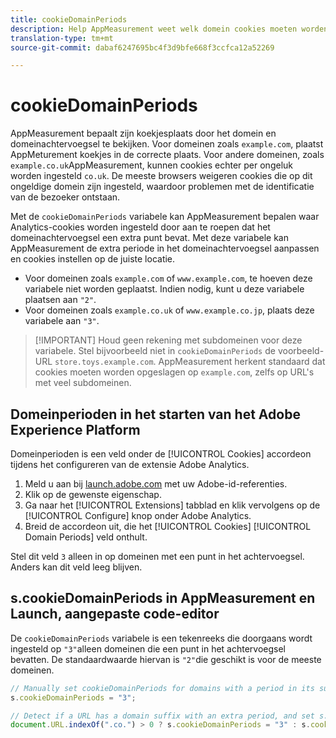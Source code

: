 ```yaml
---
title: cookieDomainPeriods
description: Help AppMeasurement weet welk domein cookies moeten worden opgeslagen als het achtervoegsel van uw domein een punt bevat.
translation-type: tm+mt
source-git-commit: dabaf6247695bc4f3d9bfe668f3ccfca12a52269

---
```



# cookieDomainPeriods

AppMeasurement bepaalt zijn koekjesplaats door het domein en domeinachtervoegsel te bekijken. Voor domeinen zoals `example.com`, plaatst AppMeturement koekjes in de correcte plaats. Voor andere domeinen, zoals `example.co.uk`AppMeasurement, kunnen cookies echter per ongeluk worden ingesteld `co.uk`. De meeste browsers weigeren cookies die op dit ongeldige domein zijn ingesteld, waardoor problemen met de identificatie van de bezoeker ontstaan.

Met de `cookieDomainPeriods` variabele kan AppMeasurement bepalen waar Analytics-cookies worden ingesteld door aan te roepen dat het domeinachtervoegsel een extra punt bevat. Met deze variabele kan AppMeasurement de extra periode in het domeinachtervoegsel aanpassen en cookies instellen op de juiste locatie.

* Voor domeinen zoals `example.com` of `www.example.com`, te hoeven deze variabele niet worden geplaatst. Indien nodig, kunt u deze variabele plaatsen aan `"2"`.
* Voor domeinen zoals `example.co.uk` of `www.example.co.jp`, plaats deze variabele aan `"3"`.

>[!IMPORTANT] Houd geen rekening met subdomeinen voor deze variabele. Stel bijvoorbeeld niet in `cookieDomainPeriods` de voorbeeld-URL `store.toys.example.com`. AppMeasurement herkent standaard dat cookies moeten worden opgeslagen op `example.com`, zelfs op URL&#39;s met veel subdomeinen.

## Domeinperioden in het starten van het Adobe Experience Platform

Domeinperioden is een veld onder de [!UICONTROL Cookies] accordeon tijdens het configureren van de extensie Adobe Analytics.

1. Meld u aan bij [launch.adobe.com](https://launch.adobe.com) met uw Adobe-id-referenties.
2. Klik op de gewenste eigenschap.
3. Ga naar het [!UICONTROL Extensions] tabblad en klik vervolgens op de [!UICONTROL Configure] knop onder Adobe Analytics.
4. Breid de accordeon uit, die het [!UICONTROL Cookies] [!UICONTROL Domain Periods] veld onthult.

Stel dit veld `3` alleen in op domeinen met een punt in het achtervoegsel. Anders kan dit veld leeg blijven.

## s.cookieDomainPeriods in AppMeasurement en Launch, aangepaste code-editor

De `cookieDomainPeriods` variabele is een tekenreeks die doorgaans wordt ingesteld op `"3"`alleen domeinen die een punt in het achtervoegsel bevatten. De standaardwaarde hiervan is `"2"`die geschikt is voor de meeste domeinen.

```js
// Manually set cookieDomainPeriods for domains with a period in its suffix, such as www.example.co.uk
s.cookieDomainPeriods = "3";

// Detect if a URL has a domain suffix with an extra period, and set s.cookieDomainPeriods automatically
document.URL.indexOf(".co.") > 0 ? s.cookieDomainPeriods = "3" : s.cookieDomainPeriods = "2";
```
